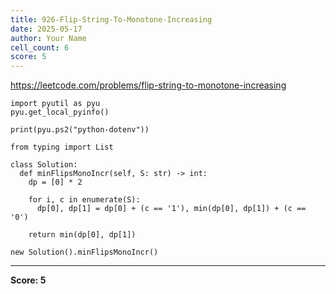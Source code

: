 ```yaml
---
title: 926-Flip-String-To-Monotone-Increasing
date: 2025-05-17
author: Your Name
cell_count: 6
score: 5
---
```


https://leetcode.com/problems/flip-string-to-monotone-increasing


```
import pyutil as pyu
pyu.get_local_pyinfo()
```


```
print(pyu.ps2("python-dotenv"))
```


```
from typing import List
```


```
class Solution:
  def minFlipsMonoIncr(self, S: str) -> int:
    dp = [0] * 2

    for i, c in enumerate(S):
      dp[0], dp[1] = dp[0] + (c == '1'), min(dp[0], dp[1]) + (c == '0')

    return min(dp[0], dp[1])
```


```
new Solution().minFlipsMonoIncr()
```


---
**Score: 5**